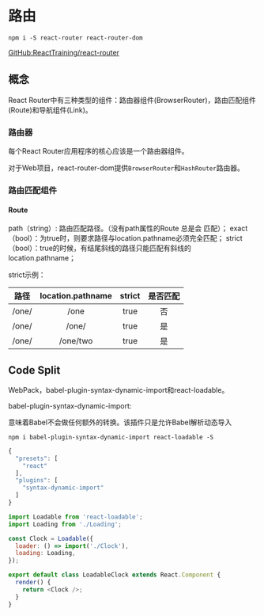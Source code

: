 # 路由

`npm i -S react-router react-router-dom`

[GitHub:ReactTraining/react-router](https://github.com/ReactTraining/react-router)

## 概念

React Router中有三种类型的组件：路由器组件(BrowserRouter)，路由匹配组件(Route)和导航组件(Link)。

### 路由器

每个React Router应用程序的核心应该是一个路由器组件。

对于Web项目，react-router-dom提供`BrowserRouter`和`HashRouter`路由器。

### 路由匹配组件

#### Route

path（string）: 路由匹配路径。（没有path属性的Route 总是会 匹配）；
exact（bool）：为true时，则要求路径与location.pathname必须完全匹配；
strict（bool）：true的时候，有结尾斜线的路径只能匹配有斜线的location.pathname；

strict示例：

路径|location.pathname|strict|是否匹配
:--:|:--:|:--:|:--:
/one/|/one|true|否
/one/|/one/|true|是
/one/|/one/two|true|是

## Code Split

WebPack，babel-plugin-syntax-dynamic-import和react-loadable。

babel-plugin-syntax-dynamic-import:

意味着Babel不会做任何额外的转换。该插件只是允许Babel解析动态导入

`npm i babel-plugin-syntax-dynamic-import react-loadable -S`

```js
{
  "presets": [
    "react"
  ],
  "plugins": [
    "syntax-dynamic-import"
  ]
}
```

```js
import Loadable from 'react-loadable';
import Loading from './Loading';

const Clock = Loadable({
  loader: () => import('./Clock'),
  loading: Loading,
});

export default class LoadableClock extends React.Component {
  render() {
    return <Clock />;
  }
}
```